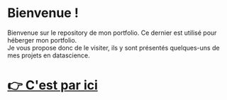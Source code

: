# **Bienvenue !**

Bienvenue sur le repository de mon portfolio. Ce dernier est utilisé pour héberger mon portfolio.<br>
Je vous propose donc de le visiter, ils y sont présentés quelques-uns de mes projets en datascience.<br>
# **[👉 C'est par ici](https://bigheadmax.github.io/)**


